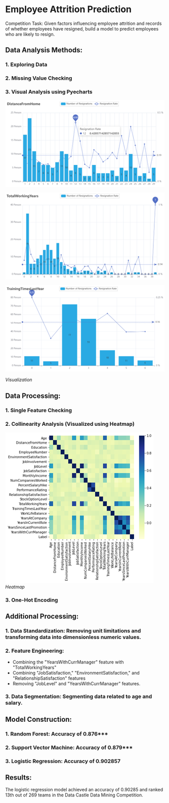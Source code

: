 # Employee Attrition Prediction
Competition Task: Given factors influencing employee attrition and records of whether employees have resigned, build a model to predict employees who are likely to resign.

## Data Analysis Methods:
### 1. Exploring Data
### 2. Missing Value Checking
### 3. Visual Analysis using Pyecharts

![Screenshot 1](https://github.com/Starrywoof/Employee-Attrition-Prediction/blob/main/Pictures/Distance%20from%20Home.png)

![Screenshot 2](https://github.com/Starrywoof/Employee-Attrition-Prediction/blob/main/Pictures/Total%20Working%20Years.png)

![Screenshot 3](https://github.com/Starrywoof/Employee-Attrition-Prediction/blob/main/Pictures/Travel%20Time.png)

*Visualization*

## Data Processing:
### 1. Single Feature Checking


### 2. Collinearity Analysis (Visualized using Heatmap)

![Screenshot 4](https://github.com/Starrywoof/Employee-Attrition-Prediction/blob/main/Pictures/Heatmap.png)
*Heatmap*

### 3. One-Hot Encoding



## Additional Processing:
### 1. Data Standardization: Removing unit limitations and transforming data into dimensionless numeric values.

### 2. Feature Engineering:
- Combining the "YearsWithCurrManager" feature with "TotalWorkingYears"
- Combining "JobSatisfaction," "EnvironmentSatisfaction," and "RelationshipSatisfaction" features
- Removing "JobLevel" and "YearsWithCurrManager" features.

### 3. Data Segmentation: Segmenting data related to age and salary.

## Model Construction:
### 1. Random Forest: Accuracy of 0.876***
### 2. Support Vector Machine: Accuracy of 0.879***
### 3. Logistic Regression: Accuracy of 0.902857

## Results:
The logistic regression model achieved an accuracy of 0.90285 and ranked 13th out of 269 teams in the Data Castle Data Mining Competition.